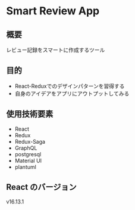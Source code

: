 # Smart Review App

## 概要

レビュー記録をスマートに作成するツール

## 目的

- React-Reduxでのデザインパターンを習得する
- 自身のアイデアをアプリにアウトプットしてみる

## 使用技術要素

- React
- Redux
- Redux-Saga
- GraphQL
- postgresql
- Material UI
- plantuml

## React のバージョン

v16.13.1<br>
